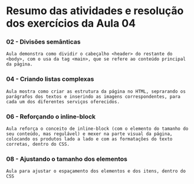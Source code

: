 # Resumo das atividades e resolução dos exercícios da Aula 04 #

### 02 - Divisões semânticas ###
    Aula demonstra como dividir o cabeçalho <header> do restante do <body>, com o usa da tag <main>, que se refere ao conteúdo principal da página.


### 04 - Criando listas complexas ###
    Aula mostra como criar as estrutura da página no HTML, seprarando os parágrafos dos textos e inserindo as imagens correspondentes, para cada um dos diferentes serviços oferecidos.


### 06 - Reforçando o inline-block ###
    Aula reforça o conceito de inline-block (com o elemento do tamanho do seu conteúdo, mas regulável) e mexer na parte visual da página, colocando os produtos lado a lado e com as formatações do texto corretas, dentro do CSS.


### 08 - Ajustando o tamanho dos elementos ###
    Aula para ajustar o espaçamento dos elementos e dos itens, dentro do CSS